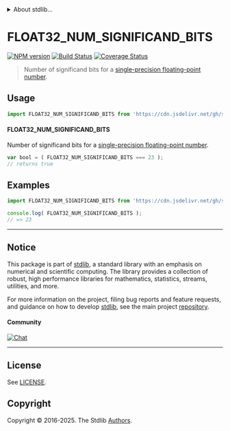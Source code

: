 <!--

@license Apache-2.0

Copyright (c) 2025 The Stdlib Authors.

Licensed under the Apache License, Version 2.0 (the "License");
you may not use this file except in compliance with the License.
You may obtain a copy of the License at

   http://www.apache.org/licenses/LICENSE-2.0

Unless required by applicable law or agreed to in writing, software
distributed under the License is distributed on an "AS IS" BASIS,
WITHOUT WARRANTIES OR CONDITIONS OF ANY KIND, either express or implied.
See the License for the specific language governing permissions and
limitations under the License.

-->


<details>
  <summary>
    About stdlib...
  </summary>
  <p>We believe in a future in which the web is a preferred environment for numerical computation. To help realize this future, we've built stdlib. stdlib is a standard library, with an emphasis on numerical and scientific computation, written in JavaScript (and C) for execution in browsers and in Node.js.</p>
  <p>The library is fully decomposable, being architected in such a way that you can swap out and mix and match APIs and functionality to cater to your exact preferences and use cases.</p>
  <p>When you use stdlib, you can be absolutely certain that you are using the most thorough, rigorous, well-written, studied, documented, tested, measured, and high-quality code out there.</p>
  <p>To join us in bringing numerical computing to the web, get started by checking us out on <a href="https://github.com/stdlib-js/stdlib">GitHub</a>, and please consider <a href="https://opencollective.com/stdlib">financially supporting stdlib</a>. We greatly appreciate your continued support!</p>
</details>

# FLOAT32_NUM_SIGNIFICAND_BITS

[![NPM version][npm-image]][npm-url] [![Build Status][test-image]][test-url] [![Coverage Status][coverage-image]][coverage-url] <!-- [![dependencies][dependencies-image]][dependencies-url] -->

> Number of significand bits for a [single-precision floating-point number][ieee754].



<section class="usage">

## Usage

<!-- eslint-disable id-length -->

```javascript
import FLOAT32_NUM_SIGNIFICAND_BITS from 'https://cdn.jsdelivr.net/gh/stdlib-js/constants-float32-num-significand-bits@deno/mod.js';
```

#### FLOAT32_NUM_SIGNIFICAND_BITS

Number of significand bits for a [single-precision floating-point number][ieee754].

<!-- eslint-disable id-length -->

```javascript
var bool = ( FLOAT32_NUM_SIGNIFICAND_BITS === 23 );
// returns true
```

</section>

<!-- /.usage -->

<section class="examples">

## Examples

<!-- eslint-disable id-length -->

<!-- eslint no-undef: "error" -->

```javascript
import FLOAT32_NUM_SIGNIFICAND_BITS from 'https://cdn.jsdelivr.net/gh/stdlib-js/constants-float32-num-significand-bits@deno/mod.js';

console.log( FLOAT32_NUM_SIGNIFICAND_BITS );
// => 23
```

</section>

<!-- /.examples -->

<!-- C interface documentation. -->



<!-- Section for related `stdlib` packages. Do not manually edit this section, as it is automatically populated. -->

<section class="related">

</section>

<!-- /.related -->

<!-- Section for all links. Make sure to keep an empty line after the `section` element and another before the `/section` close. -->


<section class="main-repo" >

* * *

## Notice

This package is part of [stdlib][stdlib], a standard library with an emphasis on numerical and scientific computing. The library provides a collection of robust, high performance libraries for mathematics, statistics, streams, utilities, and more.

For more information on the project, filing bug reports and feature requests, and guidance on how to develop [stdlib][stdlib], see the main project [repository][stdlib].

#### Community

[![Chat][chat-image]][chat-url]

---

## License

See [LICENSE][stdlib-license].


## Copyright

Copyright &copy; 2016-2025. The Stdlib [Authors][stdlib-authors].

</section>

<!-- /.stdlib -->

<!-- Section for all links. Make sure to keep an empty line after the `section` element and another before the `/section` close. -->

<section class="links">

[npm-image]: http://img.shields.io/npm/v/@stdlib/constants-float32-num-significand-bits.svg
[npm-url]: https://npmjs.org/package/@stdlib/constants-float32-num-significand-bits

[test-image]: https://github.com/stdlib-js/constants-float32-num-significand-bits/actions/workflows/test.yml/badge.svg?branch=main
[test-url]: https://github.com/stdlib-js/constants-float32-num-significand-bits/actions/workflows/test.yml?query=branch:main

[coverage-image]: https://img.shields.io/codecov/c/github/stdlib-js/constants-float32-num-significand-bits/main.svg
[coverage-url]: https://codecov.io/github/stdlib-js/constants-float32-num-significand-bits?branch=main

<!--

[dependencies-image]: https://img.shields.io/david/stdlib-js/constants-float32-num-significand-bits.svg
[dependencies-url]: https://david-dm.org/stdlib-js/constants-float32-num-significand-bits/main

-->

[chat-image]: https://img.shields.io/gitter/room/stdlib-js/stdlib.svg
[chat-url]: https://app.gitter.im/#/room/#stdlib-js_stdlib:gitter.im

[stdlib]: https://github.com/stdlib-js/stdlib

[stdlib-authors]: https://github.com/stdlib-js/stdlib/graphs/contributors

[umd]: https://github.com/umdjs/umd
[es-module]: https://developer.mozilla.org/en-US/docs/Web/JavaScript/Guide/Modules

[deno-url]: https://github.com/stdlib-js/constants-float32-num-significand-bits/tree/deno
[deno-readme]: https://github.com/stdlib-js/constants-float32-num-significand-bits/blob/deno/README.md
[umd-url]: https://github.com/stdlib-js/constants-float32-num-significand-bits/tree/umd
[umd-readme]: https://github.com/stdlib-js/constants-float32-num-significand-bits/blob/umd/README.md
[esm-url]: https://github.com/stdlib-js/constants-float32-num-significand-bits/tree/esm
[esm-readme]: https://github.com/stdlib-js/constants-float32-num-significand-bits/blob/esm/README.md
[branches-url]: https://github.com/stdlib-js/constants-float32-num-significand-bits/blob/main/branches.md

[stdlib-license]: https://raw.githubusercontent.com/stdlib-js/constants-float32-num-significand-bits/main/LICENSE

[ieee754]: https://en.wikipedia.org/wiki/IEEE_754-1985

<!-- <related-links> -->

<!-- </related-links> -->

</section>

<!-- /.links -->

